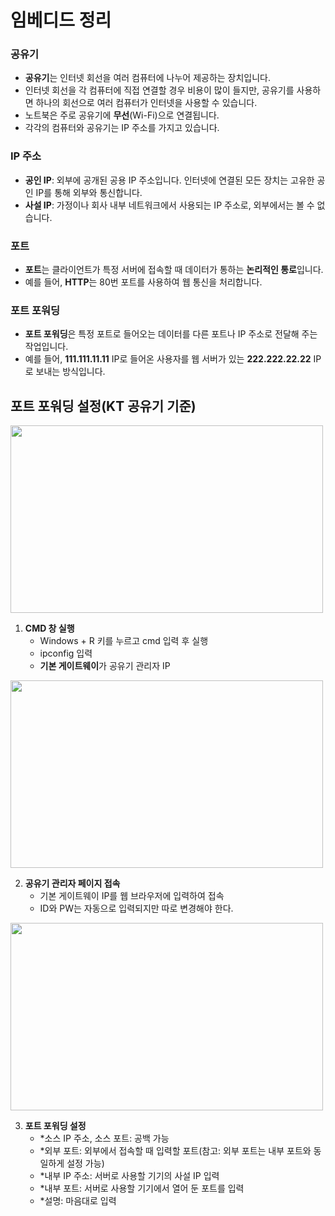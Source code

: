 # 임베디드 정리

### 공유기
- **공유기**는 인터넷 회선을 여러 컴퓨터에 나누어 제공하는 장치입니다.
- 인터넷 회선을 각 컴퓨터에 직접 연결할 경우 비용이 많이 들지만, 공유기를 사용하면 하나의 회선으로 여러 컴퓨터가 인터넷을 사용할 수 있습니다.
- 노트북은 주로 공유기에 **무선**(Wi-Fi)으로 연결됩니다.
- 각각의 컴퓨터와 공유기는 IP 주소를 가지고 있습니다.

### IP 주소
- **공인 IP**: 외부에 공개된 공용 IP 주소입니다. 인터넷에 연결된 모든 장치는 고유한 공인 IP를 통해 외부와 통신합니다.
- **사설 IP**: 가정이나 회사 내부 네트워크에서 사용되는 IP 주소로, 외부에서는 볼 수 없습니다.

### 포트
- **포트**는 클라이언트가 특정 서버에 접속할 때 데이터가 통하는 **논리적인 통로**입니다.
- 예를 들어, **HTTP**는 80번 포트를 사용하여 웹 통신을 처리합니다.

### 포트 포워딩
- **포트 포워딩**은 특정 포트로 들어오는 데이터를 다른 포트나 IP 주소로 전달해 주는 작업입니다.
- 예를 들어, **111.111.11.11** IP로 들어온 사용자를 웹 서버가 있는 **222.222.22.22** IP로 보내는 방식입니다.


## 포트 포워딩 설정(KT 공유기 기준)

<img src = "https://github.com/user-attachments/assets/22cfc2d6-8e19-45fa-b2dd-0800225be535" width="500" height="300">


1. **CMD 창 실행**
   - Windows + R 키를 누르고 cmd 입력 후 실행
   - ipconfig 입력
   - **기본 게이트웨이**가 공유기 관리자 IP


<img src = "https://github.com/user-attachments/assets/511cd7bb-ea5c-4d87-b733-6bdb37233812" width="500" height="300">


2. **공유기 관리자 페이지 접속**
   - 기본 게이트웨이 IP를 웹 브라우저에 입력하여 접속
   - ID와 PW는 자동으로 입력되지만 따로 변경해야 한다.


<img src = "https://github.com/user-attachments/assets/8caa8d51-ef4c-4c4f-a3b3-2b243034bb52" width="500" height="300">


3. **포트 포워딩 설정**
   - *소스 IP 주소, 소스 포트: 공백 가능
   - *외부 포트: 외부에서 접속할 때 입력할 포트(참고: 외부 포트는 내부 포트와 동일하게 설정 가능)
   - *내부 IP 주소: 서버로 사용할 기기의 사설 IP 입력
   - *내부 포트: 서버로 사용할 기기에서 열어 둔 포트를 입력
   - *설명: 마음대로 입력

  
